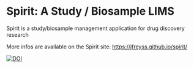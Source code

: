 # Spirit: A Study / Biosample LIMS
Spirit is a study/biosample management application for drug discovery research

More infos are available on the Spirit site: https://jfreyss.github.io/spirit/

[![DOI](https://zenodo.org/badge/DOI/10.5281/zenodo.167753.svg)](https://doi.org/10.5281/zenodo.167753)
